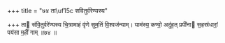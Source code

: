 +++
title = "७४ ता\uf15c सवितुर्वरेण्यस्य"

+++
ता स॑वि॒तुर्वरे॑ण्यस्य चि॒त्रामाहं वृ॑णे सुम॒तिं वि॒श्वज॑न्याम्। याम॑स्य॒ कण्वो॒ अदु॑ह॒त् प्रपी॑ना स॒हस्र॑धारां॒ पय॑सा म॒हीं गाम् ॥७४ ॥